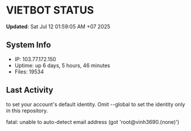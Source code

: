 # VIETBOT STATUS
**Updated**: Sat Jul 12 01:59:05 AM +07 2025

## System Info
- IP: 103.77.172.150
- Uptime: up 6 days, 5 hours, 46 minutes
- Files: 19534

## Last Activity

to set your account's default identity.
Omit --global to set the identity only in this repository.

fatal: unable to auto-detect email address (got 'root@vinh3690.(none)')
